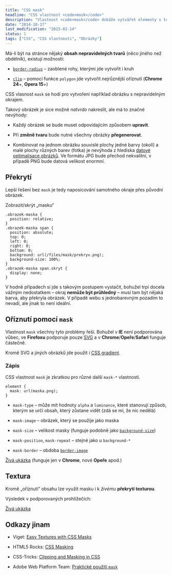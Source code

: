 ```yaml
---
title: "CSS mask"
headline: "CSS vlastnost <code>mask</code>"
description: "Vlastnost <code>mask</code> dokáže vytvářet elementy s texturou nebo nepravidelnými tvary."
date: "2014-10-17"
last_modification: "2015-02-14"
status: 1
tags: ["CSS", "CSS vlastnosti", "Obrázky"]
---
```


Má-li být na stránce nějaký **obsah nepravidelných tvarů** (něco jiného než obdélník), existují možnosti:

  - [`border-radius`](/border-radius) – zaoblené rohy, kterými jde vytvořit i kruh

  - [`clip`](/clip) – pomocí funkce `polygon` jde vytvořit nejrůznější oříznutí (**Chrome 24**+, **Opera 15**+)

CSS vlasnost `mask` se hodí pro vytvoření například obrázku s nepravidelným okrajem.

Takový obrázek je sice možné *natvrdo* nakreslit, ale má to značné nevýhody:

  - Každý obrázek se bude muset odpovídajícím způsobem **upravit**.

  - Při **změně tvaru** bude nutné všechny obrázky **přegenerovat**.

  - Kombinovat na jednom obrázku souvislé plochy jedné barvy (okolí) a malé plochy různých barev (fotka) je nevýhoda z hlediska [datové optimalisace obrázků](/optimalisace-obrazku). Ve formátu JPG bude přechod nekvalitní, v případě PNG bude datová velikost enormní.

## Překrytí

Lepší řešení bez `mask` je tedy naposicování samotného okraje přes původní obrázek.

Zobrazit/skrýt „masku“

    .obrazek-maska {
      position: relative;
    }
    .obrazek-maska span {
      position: absolute;
      top: 0;
      left: 0;
      right: 0;
      bottom: 0;
      background: url(/files/mask/prekryv.png);
      background-size: 100%;
    }
    .obrazek-maska span.skryt {
      display: none;
    }

V hodně případech si jde s takovým postupem vystačit, bohužel trpí docela vážným nedostatkem – okraj **nemůže být průhledný** – musí tam být nějaká barva, aby překryla obrázek. V případě webu s jednobarevným pozadím to nevadí, ale jinak to není ideální.

## Oříznutí pomocí `mask`

Vlastnost `mask` všechny tyto problémy řeší. Bohužel v **IE** není podporována vůbec, ve **Firefoxu** podporuje pouze [SVG](/svg) a v **Chrome**/**Opeře**/**Safari** funguje částečně.

Kromě SVG a jiných obrázků jde použít i [CSS gradient](/gradient).

### Zápis

CSS vlastnost `mask` je zkratkou pro různé další `mask-*` vlastnosti.

```
element {
  mask: url(maska.png);
}
```

  - `mask-type` – může mít hodnoty `alpha` a `luminance`, které stanovují způsob, kterým se určí obsah, který zůstane vidět (zdá se mi, že nic nedělá)

  - `mask-image` – obrázek, který se použije jako maska

  - `mask-size` – velikost masky (funguje podobně jako [`background-size`](/obrazkove-pozadi))

  - `mask-position`, `mask-repeat` – stejné jako u `background-*`

  - `mask-border` – obdoba [`border-image`](/border-image)

[Živá ukázka](http://kod.djpw.cz/wjkb) (funguje jen v **Chrome**, nové **Opeře** apod.)

## Textura

Kromě „oříznutí“ obsahu lze využít masku i k *živému* **překrytí texturou**.

Výsledek v podporovaných prohlížečích:

[Živá ukázka](http://kod.djpw.cz/bkkb)

## Odkazy jinam

  - Viget: [Easy Textures with CSS Masks](http://viget.com/inspire/easy-textures-with-css-masks)

  - HTML5 Rocks: [CSS Masking](http://www.html5rocks.com/en/tutorials/masking/adobe/)

  - CSS-Tricks: [Clipping and Masking in CSS](http://css-tricks.com/clipping-masking-css/)

  - Adobe Web Platform Team: [Praktické použití `mask`](http://blogs.adobe.com/webplatform/2014/01/16/making-the-web-sweeter/)